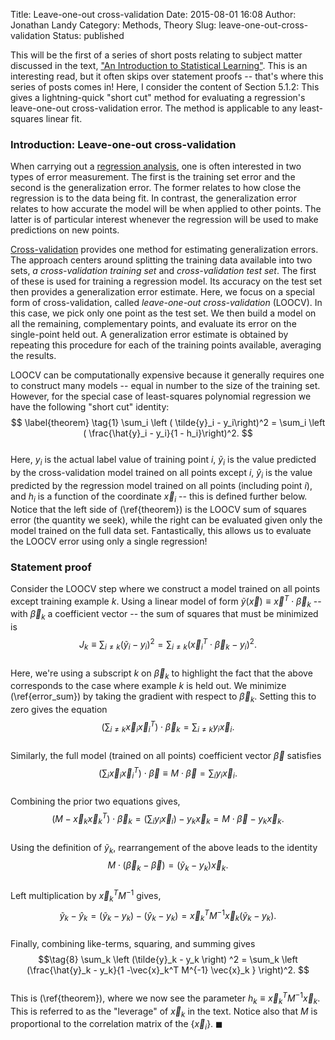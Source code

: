 Title: Leave-one-out cross-validation
Date: 2015-08-01 16:08
Author: Jonathan Landy
Category: Methods, Theory
Slug: leave-one-out-cross-validation
Status: published

This will be the first of a series of short posts relating to subject matter discussed in the text, ["An Introduction to Statistical Learning"](http://www-bcf.usc.edu/~gareth/ISL/). This is an interesting read, but it often skips over statement proofs -- that's where this series of posts comes in! Here, I consider the content of Section 5.1.2: This gives a lightning-quick "short cut" method for evaluating a regression's leave-one-out cross-validation error. The method is applicable to any least-squares linear fit.

  
  


### Introduction: Leave-one-out cross-validation

When carrying out a [regression analysis](https://en.wikipedia.org/wiki/Regression_analysis), one is often interested in two types of error measurement. The first is the training set error and the second is the generalization error. The former relates to how close the regression is to the data being fit. In contrast, the generalization error relates to how accurate the model will be when applied to other points. The latter is of particular interest whenever the regression will be used to make predictions on new points.

[Cross-validation](https://en.wikipedia.org/wiki/Cross-validation_(statistics)) provides one method for estimating generalization errors. The approach centers around splitting the training data available into two sets, *a cross-validation training set* and *cross-validation test set*. The first of these is used for training a regression model. Its accuracy on the test set then provides a generalization error estimate. Here, we focus on a special form of cross-validation, called *leave-one-out cross-validation* (LOOCV). In this case, we pick only one point as the test set. We then build a model on all the remaining, complementary points, and evaluate its error on the single-point held out. A generalization error estimate is obtained by repeating this procedure for each of the training points available, averaging the results.

LOOCV can be computationally expensive because it generally requires one to construct many models -- equal in number to the size of the training set. However, for the special case of least-squares polynomial regression we have the following "short cut" identity:  
$$ \label{theorem} \tag{1}  
\sum_i \left ( \tilde{y}_i - y_i\right)^2 = \sum_i \left ( \frac{\hat{y}_i - y_i}{1 - h_i}\right)^2.  
$$  
Here, $y_i$ is the actual label value of training point $i$, $\tilde{y}_i$ is the value predicted by the cross-validation model trained on all points except $i$, $\hat{y}_i$ is the value predicted by the regression model trained on all points (including point $i$), and $h_i$ is a function of the coordinate $\vec{x}_i$ -- this is defined further below. Notice that the left side of (\ref{theorem}) is the LOOCV sum of squares error (the quantity we seek), while the right can be evaluated given only the model trained on the full data set. Fantastically, this allows us to evaluate the LOOCV error using only a single regression!

### Statement proof

Consider the LOOCV step where we construct a model trained on all points except training example $k$. Using a linear model of form $\tilde{y}(\vec{x}) \equiv \vec{x}^T \cdot \vec{\beta}_k$ -- with $\vec{\beta}_k$ a coefficient vector -- the sum of squares that must be minimized is  
$$\tag{2} \label{error_sum}  
J_k \equiv \sum_{i \not = k} \left ( \tilde{y}_i - y_i \right)^2 = \sum_{i \not = k} \left (\vec{x}^T_i \cdot \vec{\beta}_k - y_i \right)^2.  
$$  
Here, we're using a subscript $k$ on $\vec{\beta}_k$ to highlight the fact that the above corresponds to the case where example $k$ is held out. We minimize (\ref{error_sum}) by taking the gradient with respect to $\vec{\beta}_k$. Setting this to zero gives the equation  
$$\tag{3}  
\left( \sum_{i \not = k} \vec{x}_i \vec{x}_i^T \right) \cdot \vec{\beta}_k = \sum_{i \not = k} y_i \vec{x}_i.  
$$  
Similarly, the full model (trained on all points) coefficient vector $\vec{\beta}$ satisfies  
$$\tag{4} \label{full_con}  
\left( \sum_{i} \vec{x}_i \vec{x}_i^T \right) \cdot \vec{\beta} \equiv M \cdot \vec{\beta} = \sum_{i} y_i \vec{x}_i.  
$$  
Combining the prior two equations gives,  
$$\tag{5}  
\left (M - \vec{x}_k \vec{x}_k^T \right) \cdot \vec{\beta}_k = \left (\sum_{i} y_i \vec{x}_i\right) - y_k \vec{x}_k = M\cdot \vec{\beta} - y_k \vec{x}_k.  
$$  
Using the definition of $\tilde{y}_k$, rearrangement of the above leads to the identity  
$$\tag{6}  
M \cdot \left ( \vec{\beta}_k - \vec{\beta} \right) = \left (\tilde{y}_k - y_k \right) \vec{x}_k.  
$$  
Left multiplication by $\vec{x}_k^T M^{-1}$ gives,  
$$\tag{7}  
\tilde{y}_k - \hat{y}_k = \left( \tilde{y}_k - y_k\right) - \left( \hat{y}_k - y_k \right) = \vec{x}_k^T M^{-1} \vec{x}_k \left (\tilde{y}_k - y_k \right).  
$$  
Finally, combining like-terms, squaring, and summing gives  
$$\tag{8}  
\sum_k \left (\tilde{y}_k - y_k \right) ^2 = \sum_k \left (\frac{\hat{y}_k - y_k}{1 -\vec{x}_k^T M^{-1} \vec{x}_k } \right)^2.  
$$  
This is (\ref{theorem}), where we now see the parameter $h_k \equiv \vec{x}_k^T M^{-1} \vec{x}_k$. This is referred to as the "leverage" of $\vec{x}_k$ in the text. Notice also that $M$ is proportional to the correlation matrix of the $\{\vec{x}_i\}$. $\blacksquare$

